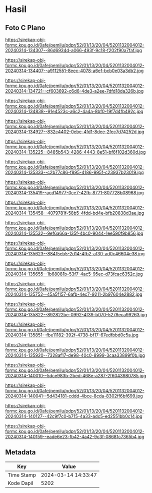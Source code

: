 # Hasil

## Foto C Plano

https://sirekap-obj-formc.kpu.go.id/0afe/pemilu/pdpr/52/01/13/20/04/5201132004012-20240314-134307--86d6934d-a066-493f-9c18-f202f90a7faf.jpg

https://sirekap-obj-formc.kpu.go.id/0afe/pemilu/pdpr/52/01/13/20/04/5201132004012-20240314-134407--a9112551-8eec-4078-a6ef-bcb0e03a3db2.jpg

https://sirekap-obj-formc.kpu.go.id/0afe/pemilu/pdpr/52/01/13/20/04/5201132004012-20240314-134721--cf603692-c6d6-4de3-a2ee-7dfd18da326b.jpg

https://sirekap-obj-formc.kpu.go.id/0afe/pemilu/pdpr/52/01/13/20/04/5201132004012-20240314-134838--91e4523c-a6c2-4a4a-8bf0-19f7d4fb492c.jpg

https://sirekap-obj-formc.kpu.go.id/0afe/pemilu/pdpr/52/01/13/20/04/5201132004012-20240314-134927--832c4402-0ebe-4fd1-8dee-2fec7d74252d.jpg

https://sirekap-obj-formc.kpu.go.id/0afe/pemilu/pdpr/52/01/13/20/04/5201132004012-20240314-135225--8485b543-4286-4443-8e51-bf6f102d360d.jpg

https://sirekap-obj-formc.kpu.go.id/0afe/pemilu/pdpr/52/01/13/20/04/5201132004012-20240314-135333--c2b77c86-f895-4186-995f-c23937b23019.jpg

https://sirekap-obj-formc.kpu.go.id/0afe/pemilu/pdpr/52/01/13/20/04/5201132004012-20240314-135419--acd14977-0ce7-42fb-8771-807728b08968.jpg

https://sirekap-obj-formc.kpu.go.id/0afe/pemilu/pdpr/52/01/13/20/04/5201132004012-20240314-135458--4079781f-58b5-4fdd-bd4e-bfb20838d3ae.jpg

https://sirekap-obj-formc.kpu.go.id/0afe/pemilu/pdpr/52/01/13/20/04/5201132004012-20240314-135532--9ef6a66a-135f-4bc0-9044-1ee590f9b856.jpg

https://sirekap-obj-formc.kpu.go.id/0afe/pemilu/pdpr/52/01/13/20/04/5201132004012-20240314-135623--884f5eb5-2d14-4fb2-af30-ad0c46604e38.jpg

https://sirekap-obj-formc.kpu.go.id/0afe/pemilu/pdpr/52/01/13/20/04/5201132004012-20240314-135655--1b68081b-53f7-4ac5-95ec-d73fcac6352c.jpg

https://sirekap-obj-formc.kpu.go.id/0afe/pemilu/pdpr/52/01/13/20/04/5201132004012-20240314-135752--45a5f157-6afb-4ec7-9211-2b97604e2882.jpg

https://sirekap-obj-formc.kpu.go.id/0afe/pemilu/pdpr/52/01/13/20/04/5201132004012-20240314-135822--892822be-0992-4f39-b070-5278eca99263.jpg

https://sirekap-obj-formc.kpu.go.id/0afe/pemilu/pdpr/52/01/13/20/04/5201132004012-20240314-135851--fbe11182-392f-4738-bf17-67edfbbd0c5a.jpg

https://sirekap-obj-formc.kpu.go.id/0afe/pemilu/pdpr/52/01/13/20/04/5201132004012-20240314-135920--7328af17-de98-40c0-8999-3caa33899f0b.jpg

https://sirekap-obj-formc.kpu.go.id/0afe/pemilu/pdpr/52/01/13/20/04/5201132004012-20240314-140010--5dce983b-2bed-468e-a287-2f6043980785.jpg

https://sirekap-obj-formc.kpu.go.id/0afe/pemilu/pdpr/52/01/13/20/04/5201132004012-20240314-140041--5d434181-cddd-4bce-8cda-8302ff6bf699.jpg

https://sirekap-obj-formc.kpu.go.id/0afe/pemilu/pdpr/52/01/13/20/04/5201132004012-20240314-140127--42c9f7c0-b715-4a33-adc5-ed2551bb0c14.jpg

https://sirekap-obj-formc.kpu.go.id/0afe/pemilu/pdpr/52/01/13/20/04/5201132004012-20240314-140159--eade6e23-fb42-4a42-9c3f-08681c7365b4.jpg


## Metadata

| Key        | Value               |
| ---------- | ------------------- |
| Time Stamp | 2024-03-14 14:33:47 |
| Kode Dapil | 5202                |



